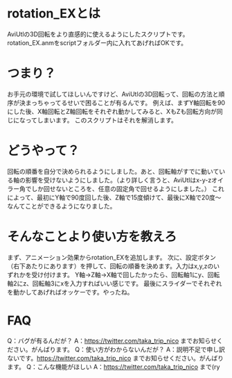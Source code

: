 # rotation_EXとは

AviUtlの3D回転をより直感的に使えるようにしたスクリプトです。
rotation_EX.anmをscriptフォルダー内に入れてあげればOKです。
# つまり？

お手元の環境で試してほしいんですけど、AviUtlの3D回転って、回転の方法と順序が決まっちゃってるせいで困ることが有るんです。
例えば、まずY軸回転を90にした後、X軸回転とZ軸回転をそれぞれ動かしてみると、XもZも回転方向が同じになってしまいます。
このスクリプトはそれを解消します。

# どうやって？

回転の順番を自分で決められるようにしました。あと、回転軸がすでに動いている軸の影響を受けないようにしました。（より詳しく言うと、AviUtlはx-y-zオイラー角でしか回せないところを、任意の固定角で回せるようにしました。）
これによって、最初にY軸で90度回した後、Z軸で15度傾けて、最後にX軸で20度～なんてことができるようになりました。

# そんなことより使い方を教えろ

まず、アニメーション効果からrotation_EXを追加します。
次に、設定ボタン（右下あたりにあります）を押して、回転の順番を決めます。入力はx,y,zのいずれかを受け付けます。
Y軸→Z軸→X軸で回したかったら、回転軸1にy、回転軸2にz、回転軸3にxを入力すればいい感じです。
最後にスライダーでそれぞれを動かしてあげればオッケーです。やったね。

# FAQ
Q：バグが有るんだが？
A：https://twitter.com/taka_trip_nico までお知らせください。がんばります。
Q：使い方がわからないんだが？
A：説明不足で申し訳ないです。https://twitter.com/taka_trip_nico までお知らせください。がんばります。
Q：こんな機能がほしい
A：https://twitter.com/taka_trip_nico まで(ry
